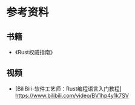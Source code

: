 # 参考资料

## 书籍

- 《Rust权威指南》

## 视频

- [BiliBili-软件工艺师：Rust编程语言入门教程] <https://www.bilibili.com/video/BV1hp4y1k7SV>
